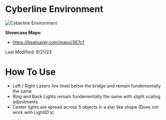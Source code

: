 # Cyberline Environment
![Cyberline Environment](Cyberline.png)

**Showcase Maps:**
- https://beatsaver.com/maps/367c1

Last Modified: 9/21/23

# How To Use

- Left / Right Lasers Are lined below the bridge and remain fundementally the same
- Ring and Back Lights remain fundementally the same with slight scaling adjustments
- Center lights are spread across 5 objects in a star like shape (Does not work with LightID's)